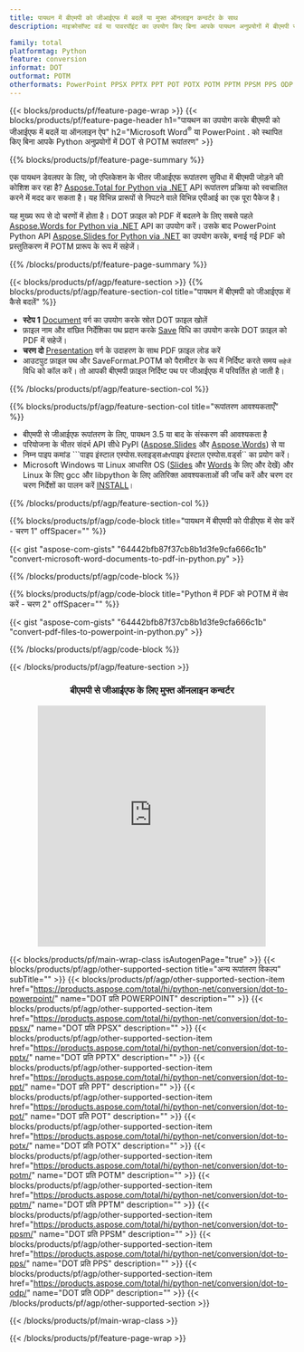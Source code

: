 ```yaml
---
title: पायथन में बीएमपी को जीआईएफ में बदलें या मुफ्त ऑनलाइन कन्वर्टर के साथ
description: माइक्रोसॉफ्ट वर्ड या पावरपॉइंट का उपयोग किए बिना आपके पायथन अनुप्रयोगों में बीएमपी से जीआईएफ रूपांतरण या ऑनलाइन। कोड को एकीकृत करने से पहले मुफ्त बीएमपी से जीआईएफ ऑनलाइन परिवर्तक का त्वरित परीक्षण करें। 

family: total
platformtag: Python
feature: conversion
informat: DOT
outformat: POTM
otherformats: PowerPoint PPSX PPTX PPT POT POTX POTM PPTM PPSM PPS ODP
---
```

{{< blocks/products/pf/feature-page-wrap >}}
{{< blocks/products/pf/feature-page-header h1="पायथन का उपयोग करके बीएमपी को जीआईएफ में बदलें या ऑनलाइन ऐप" h2="Microsoft Word<sup>&reg;</sup> या PowerPoint . को स्थापित किए बिना आपके Python अनुप्रयोगों में DOT से POTM रूपांतरण" >}}

{{% blocks/products/pf/feature-page-summary %}}

एक पायथन डेवलपर के लिए, जो एप्लिकेशन के भीतर जीआईएफ रूपांतरण सुविधा में बीएमपी जोड़ने की कोशिश कर रहा है? [Aspose.Total for Python via .NET](https://products.aspose.com/total/python-net/) API रूपांतरण प्रक्रिया को स्वचालित करने में मदद कर सकता है। यह विभिन्न प्रारूपों से निपटने वाले विभिन्न एपीआई का एक पूरा पैकेज है।  

यह मुख्य रूप से दो चरणों में होता है। DOT फ़ाइल को PDF में बदलने के लिए सबसे पहले [Aspose.Words for Python via .NET](https://products.aspose.com/words/python-net/) API का उपयोग करें। उसके बाद PowerPoint Python API [Aspose.Slides for Python via .NET](https://products.aspose.com/slides/python-net/) का उपयोग करके, बनाई गई PDF को प्रस्तुतिकरण में POTM प्रारूप के रूप में सहेजें। 

{{% /blocks/products/pf/feature-page-summary %}}

{{< blocks/products/pf/agp/feature-section >}}
{{% blocks/products/pf/agp/feature-section-col title="पायथन में बीएमपी को जीआईएफ में कैसे बदलें" %}}
- **स्टेप 1** [Document](https://reference.aspose.com/words/python-net/aspose.words/document/) वर्ग का उपयोग करके स्रोत DOT फ़ाइल खोलें
- फ़ाइल नाम और वांछित निर्देशिका पथ प्रदान करके [Save](https://reference.aspose.com/words/python-net/aspose.words/document/save/) विधि का उपयोग करके DOT फ़ाइल को PDF में सहेजें।
-  **चरण दो** [Presentation](https://reference.aspose.com/slides/python-net/aspose.slides/presentation/) वर्ग के उदाहरण के साथ PDF फ़ाइल लोड करें
-  आउटपुट फ़ाइल पथ और SaveFormat.POTM को पैरामीटर के रूप में निर्दिष्ट करते समय `सहेजें` विधि को कॉल करें। तो आपकी बीएमपी फ़ाइल निर्दिष्ट पथ पर जीआईएफ में परिवर्तित हो जाती है।

{{% /blocks/products/pf/agp/feature-section-col %}}

{{% blocks/products/pf/agp/feature-section-col title="रूपांतरण आवश्यकताएँ" %}}

- बीएमपी से जीआईएफ रूपांतरण के लिए, पायथन 3.5 या बाद के संस्करण की आवश्यकता है
- परियोजना के भीतर संदर्भ API सीधे PyPI ([Aspose.Slides](https://pypi.org/project/Aspose.Slides/) और [Aspose.Words](https://pypi.org/project/aspose-words/)) से या
- निम्न पाइप कमांड ```पाइप इंस्टाल एस्पोस.स्लाइड्स`` और ``पाइप इंस्टाल एस्पोस.वर्ड्स`` का प्रयोग करें। 
- Microsoft Windows या Linux आधारित OS ([Slides](https://docs.aspose.com/slides/python-net/system-requirements/) और [Words](https://docs.aspose.com/words/python-net/system-requirements/) के लिए और देखें) और Linux के लिए gcc और libpython के लिए अतिरिक्त आवश्यकताओं की जाँच करें और चरण दर चरण निर्देशों का पालन करें [INSTALL](https://docs.aspose.com/words/python-net/installation/)।
 

{{% /blocks/products/pf/agp/feature-section-col %}}

{{% blocks/products/pf/agp/code-block title="पायथन में बीएमपी को पीडीएफ में सेव करें - चरण 1" offSpacer="" %}}

{{< gist "aspose-com-gists" "64442bfb87f37cb8b1d3fe9cfa666c1b" "convert-microsoft-word-documents-to-pdf-in-python.py" >}}

{{% /blocks/products/pf/agp/code-block %}}

{{% blocks/products/pf/agp/code-block title="Python में PDF को POTM में सेव करें - चरण 2" offSpacer="" %}}

{{< gist "aspose-com-gists" "64442bfb87f37cb8b1d3fe9cfa666c1b" "convert-pdf-files-to-powerpoint-in-python.py" >}}

{{% /blocks/products/pf/agp/code-block %}}

{{< /blocks/products/pf/agp/feature-section >}}
<div class="container-fluid agp-content bg-white aboutfile box-1 vh100 section nopbtm">
<div class=container>
<div class=row>
<div class="demobox tc col-md-12 padding-0" align="center">

<h3>बीएमपी से जीआईएफ के लिए मुफ्त ऑनलाइन कन्वर्टर</h3>

<iframe style="border: none; height: 426px;" scrolling="no" src="https://total-conversion-app-65z5r2lp.qa.k8s.dynabic.com/?to=potm&from=dot" id="child-iframe" width="80%"></iframe>

</div></div>
</div></div>

{{< blocks/products/pf/main-wrap-class isAutogenPage="true" >}}
{{< blocks/products/pf/agp/other-supported-section title="अन्य रूपांतरण विकल्प" subTitle="" >}}
{{< blocks/products/pf/agp/other-supported-section-item href="https://products.aspose.com/total/hi/python-net/conversion/dot-to-powerpoint/" name="DOT प्रति POWERPOINT" description="" >}}
{{< blocks/products/pf/agp/other-supported-section-item href="https://products.aspose.com/total/hi/python-net/conversion/dot-to-ppsx/" name="DOT प्रति PPSX" description="" >}}
{{< blocks/products/pf/agp/other-supported-section-item href="https://products.aspose.com/total/hi/python-net/conversion/dot-to-pptx/" name="DOT प्रति PPTX" description="" >}}
{{< blocks/products/pf/agp/other-supported-section-item href="https://products.aspose.com/total/hi/python-net/conversion/dot-to-ppt/" name="DOT प्रति PPT" description="" >}}
{{< blocks/products/pf/agp/other-supported-section-item href="https://products.aspose.com/total/hi/python-net/conversion/dot-to-pot/" name="DOT प्रति POT" description="" >}}
{{< blocks/products/pf/agp/other-supported-section-item href="https://products.aspose.com/total/hi/python-net/conversion/dot-to-potx/" name="DOT प्रति POTX" description="" >}}
{{< blocks/products/pf/agp/other-supported-section-item href="https://products.aspose.com/total/hi/python-net/conversion/dot-to-potm/" name="DOT प्रति POTM" description="" >}}
{{< blocks/products/pf/agp/other-supported-section-item href="https://products.aspose.com/total/hi/python-net/conversion/dot-to-pptm/" name="DOT प्रति PPTM" description="" >}}
{{< blocks/products/pf/agp/other-supported-section-item href="https://products.aspose.com/total/hi/python-net/conversion/dot-to-ppsm/" name="DOT प्रति PPSM" description="" >}}
{{< blocks/products/pf/agp/other-supported-section-item href="https://products.aspose.com/total/hi/python-net/conversion/dot-to-pps/" name="DOT प्रति PPS" description="" >}}
{{< blocks/products/pf/agp/other-supported-section-item href="https://products.aspose.com/total/hi/python-net/conversion/dot-to-odp/" name="DOT प्रति ODP" description="" >}}
{{< /blocks/products/pf/agp/other-supported-section >}}

{{< /blocks/products/pf/main-wrap-class >}}

{{< /blocks/products/pf/feature-page-wrap >}}